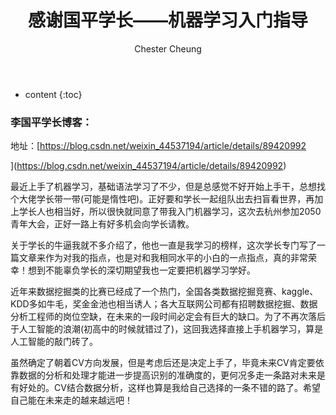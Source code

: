 ﻿---
layout: post
title:  "感谢国平学长——机器学习入门指导"
categories: thinking
tags: thinking
author: Chester Cheung
---

* content
{:toc}


### 李国平学长博客：



地址：[https://blog.csdn.net/weixin_44537194/article/details/89420992

](https://blog.csdn.net/weixin_44537194/article/details/89420992)


最近上手了机器学习，基础语法学习了不少，但是总感觉不好开始上手干，总想找个大佬学长带一带(可能是惰性吧)。正好要和学长一起组队出去扫盲看世界，再加上学长人也相当好，所以很快就同意了带我入门机器学习，这次去杭州参加2050青年大会，正好一路上有好多机会向学长请教。



关于学长的牛逼我就不多介绍了，他也一直是我学习的榜样，这次学长专门写了一篇文章来作为对我的指点，也是对和我相同水平的小白的一点指点，真的非常荣幸！想到不能辜负学长的深切期望我也一定要把机器学习学好。



近年来数据挖掘类的比赛已经成了一个热门，全国各类数据挖掘竞赛、kaggle、KDD多如牛毛，奖金金池也相当诱人；各大互联网公司都有招聘数据挖掘、数据分析工程师的岗位空缺，在未来的一段时间必定会有巨大的缺口。为了不再次落后于人工智能的浪潮(初高中的时候就错过了)，这回我选择直接上手机器学习，算是人工智能的敲门砖了。



虽然确定了朝着CV方向发展，但是考虑后还是决定上手了，毕竟未来CV肯定要依靠数据的分析和处理才能进一步提高识别的准确度的，更何况多走一条路对未来是有好处的。CV结合数据分析，这样也算是我给自己选择的一条不错的路了。希望自己能在未来走的越来越远吧！